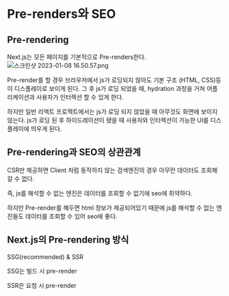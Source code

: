 # Pre-renders와 SEO

## Pre-rendering

Next.js는 모든 페이지를 기본적으로 Pre-renders한다.
![스크린샷 2023-01-08 16.50.57.png](https://s3.us-west-2.amazonaws.com/secure.notion-static.com/ae78558e-3d64-4d76-96c7-d377ddea8edc/%E1%84%89%E1%85%B3%E1%84%8F%E1%85%B3%E1%84%85%E1%85%B5%E1%86%AB%E1%84%89%E1%85%A3%E1%86%BA_2023-01-08_16.50.57.png?X-Amz-Algorithm=AWS4-HMAC-SHA256&X-Amz-Content-Sha256=UNSIGNED-PAYLOAD&X-Amz-Credential=AKIAT73L2G45EIPT3X45%2F20230201%2Fus-west-2%2Fs3%2Faws4_request&X-Amz-Date=20230201T183209Z&X-Amz-Expires=86400&X-Amz-Signature=cf3b3e4ef7bcf1a39a9069360cf92934242589f27ca0be9a6fd9076c02ad6d55&X-Amz-SignedHeaders=host&response-content-disposition=filename%3D%22%25E1%2584%2589%25E1%2585%25B3%25E1%2584%258F%25E1%2585%25B3%25E1%2584%2585%25E1%2585%25B5%25E1%2586%25AB%25E1%2584%2589%25E1%2585%25A3%25E1%2586%25BA%25202023-01-08%252016.50.57.png%22&x-id=GetObject)

Pre-render를 할 경우 브라우저에서 js가 로딩되지 않아도 기본 구조 (HTML, CSS)등이 디스플레이로 보이게 된다. 그 후 js가 로딩 되었을 때, hydration 과정을 거쳐 어플리케이션과 사용자가 인터렉션 할 수 있게 한다.

하지만 일반 리액트 프로젝트에서는 js가 로딩 되지 않았을 때 아무것도 화면에 보이지 않는다. js가 로딩 된 후 하이드레이션이 됐을 때 사용자와 인터렉션이 가능한 UI를 디스플레이에 띄우게 된다.

## Pre-rendering과 SEO의 상관관계

CSR만 제공하면 Client 처럼 동작하지 않는 검색엔진의 경우 아무런 데이터도 조회해 갈 수 없다.

즉, js를 해석할 수 없는 엔진은 데이터를 조회할 수 없기에 seo에 취약하다.

하지만 Pre-render를 해두면 html 정보가 제공되어있기 때문에 js를 해석할 수 없는 엔진들도 데이터를 조회할 수 있어 seo에 좋다.

## Next.js의 Pre-rendering 방식

SSG(recommended) & SSR

SSG는 빌드 시 pre-render

SSR은 요청 시 pre-render
